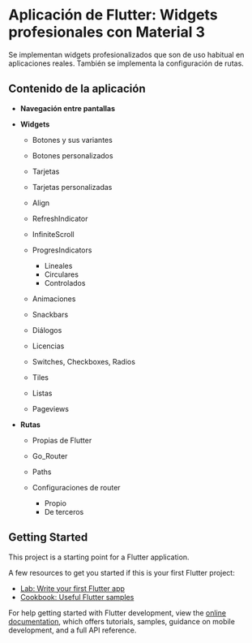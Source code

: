 # Aplicación de Flutter: Widgets profesionales con Material 3
Se implementan widgets profesionalizados que son de uso habitual en aplicaciones reales. También se implementa la configuración de rutas.

## Contenido de la aplicación

- **Navegación entre pantallas**

- **Widgets**

  - Botones y sus variantes
  - Botones personalizados
  - Tarjetas
  - Tarjetas personalizadas
  - Align
  - RefreshIndicator
  - InfiniteScroll
  - ProgresIndicators

      - Lineales
      - Circulares
      - Controlados

  - Animaciones
  - Snackbars
  - Diálogos
  - Licencias
  - Switches, Checkboxes, Radios
  - Tiles
  - Listas
  - Pageviews

- **Rutas**

  - Propias de Flutter
  - Go_Router
  - Paths
  - Configuraciones de router

    - Propio
    - De terceros

## Getting Started

This project is a starting point for a Flutter application.

A few resources to get you started if this is your first Flutter project:

- [Lab: Write your first Flutter app](https://docs.flutter.dev/get-started/codelab)
- [Cookbook: Useful Flutter samples](https://docs.flutter.dev/cookbook)

For help getting started with Flutter development, view the
[online documentation](https://docs.flutter.dev/), which offers tutorials,
samples, guidance on mobile development, and a full API reference.
